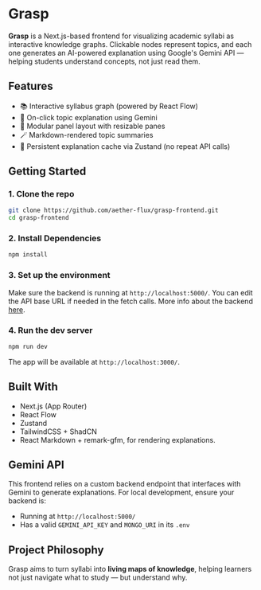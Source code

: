 # Grasp
**Grasp** is a Next.js-based frontend for visualizing academic syllabi as interactive knowledge graphs. Clickable nodes represent topics, and each one generates an AI-powered explanation using Google's Gemini API — helping students understand concepts, not just read them.

## Features
- 📚 Interactive syllabus graph (powered by React Flow)
- 🤖 On-click topic explanation using Gemini
- 🧩 Modular panel layout with resizable panes
- 🪄 Markdown-rendered topic summaries
- 🧠 Persistent explanation cache via Zustand (no repeat API calls)

## Getting Started

### 1. Clone the repo
```bash
git clone https://github.com/aether-flux/grasp-frontend.git
cd grasp-frontend
```

### 2. Install Dependencies
```bash
npm install
```

### 3. Set up the environment
Make sure the backend is running at `http://localhost:5000/`. You can edit the API base URL if needed in the fetch calls.
More info about the backend [here](https://github.com/swarupgoswami/grasp-backend).

### 4. Run the dev server
```bash
npm run dev
```
The app will be available at `http://localhost:3000/`.

## Built With
- Next.js (App Router)
- React Flow
- Zustand
- TailwindCSS + ShadCN
- React Markdown + remark-gfm, for rendering explanations.

## Gemini API
This frontend relies on a custom backend endpoint that interfaces with Gemini to generate explanations. For local development, ensure your backend is:
- Running at `http://localhost:5000/`
- Has a valid `GEMINI_API_KEY` and `MONGO_URI` in its `.env`

## Project Philosophy
Grasp aims to turn syllabi into **living maps of knowledge**, helping learners not just navigate what to study — but understand why.

